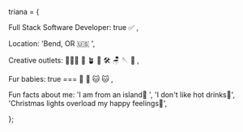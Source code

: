 triana = {

Full Stack Software Developer: true ✅ ,

Location: 'Bend, OR 🇺🇸 ',

Creative outlets: 👩🏽‍💻 🌺 🪴 📝 🛠 🪑 🪡 📸 ,

Fur babies: true === 🐶 🐶 🐱 🐱 ,

Fun facts about me: 'I am from an island🍍 ', 'I don't like hot drinks🧋', 'Christmas lights overload my happy feelings🎄',

};
